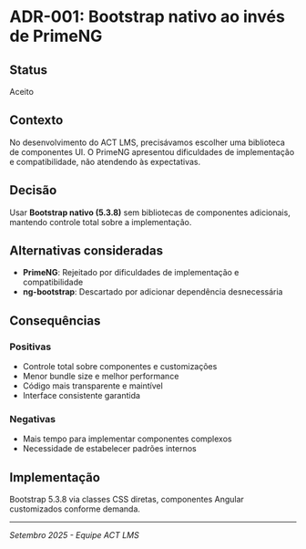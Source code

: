 # ADR-001: Bootstrap nativo ao invés de PrimeNG

## Status
Aceito

## Contexto
No desenvolvimento do ACT LMS, precisávamos escolher uma biblioteca de componentes UI. O PrimeNG apresentou dificuldades de implementação e compatibilidade, não atendendo às expectativas.

## Decisão
Usar **Bootstrap nativo (5.3.8)** sem bibliotecas de componentes adicionais, mantendo controle total sobre a implementação.

## Alternativas consideradas
- **PrimeNG**: Rejeitado por dificuldades de implementação e compatibilidade
- **ng-bootstrap**: Descartado por adicionar dependência desnecessária

## Consequências

### Positivas
- Controle total sobre componentes e customizações
- Menor bundle size e melhor performance
- Código mais transparente e maintível
- Interface consistente garantida

### Negativas
- Mais tempo para implementar componentes complexos
- Necessidade de estabelecer padrões internos

## Implementação
Bootstrap 5.3.8 via classes CSS diretas, componentes Angular customizados conforme demanda.

---
*Setembro[]() 2025 - Equipe ACT LMS*
